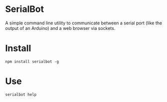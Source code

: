 # SerialBot

A simple command line utility to communicate between a serial port (like the output of an Arduino) and a web browser via sockets.

# Install

    npm install serialbot -g

# Use

    serialbot help
